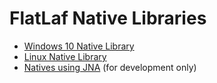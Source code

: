 FlatLaf Native Libraries
========================

- [Windows 10 Native Library](flatlaf-natives-windows)
- [Linux Native Library](flatlaf-natives-linux)
- [Natives using JNA](flatlaf-natives-jna) (for development only)
